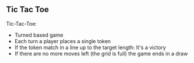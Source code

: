 ## Tic Tac Toe

Tic-Tac-Toe:

*   Turned based game
*   Each turn a player places a single token
*   If the token match in a line up to the target length: It's a victory
*   If there are no more moves left (the grid is full) the game ends in a draw

